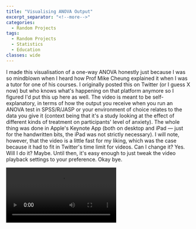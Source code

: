 ```yaml
---
title: "Visualising ANOVA Output"
excerpt_separator: "<!--more-->"
categories:
  - Random Projects
tags:
  - Random Projects
  - Statistics
  - Education
classes: wide
---
```

I made this visualisation of a one-way ANOVA honestly just because I was so mindblown when I heard how Prof Mike Cheung explained it when I was a tutor for one of his courses. I originally posted this on Twitter (or I guess X now) but who knows what's happening on that platform anymore so I figured I'd put this up here as well. The video is meant to be self-explanatory, in terms of how the output you receive when you run an ANOVA test in SPSS/R/JASP or your environment of choice relates to the data you give it (context being that it's a study looking at the effect of different kinds of treatment on participants' level of anxiety). The whole thing was done in Apple's Keynote App (both on desktop and iPad — just for the handwritten bits, the iPad was not strictly necessary). I will note, however, that the video is a little fast for my liking, which was the case because it had to fit in Twitter's time limit for videos. Can I change it? Yes. Will I do it? Maybe. Until then, it's easy enough to just tweak the video playback settings to your preference. Okay bye. 



<video src="https://github.com/user-attachments/assets/84211af7-8f33-4502-b5ef-dcb419c1b3d8" controls="controls" style="max-width: 730px;">
</video>

